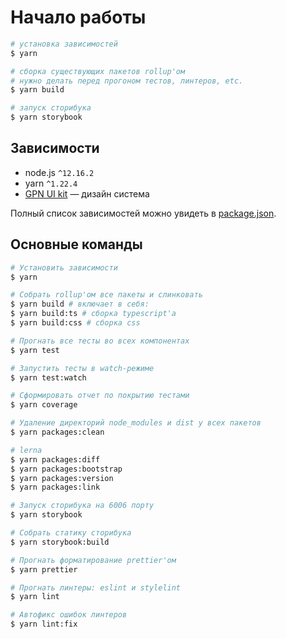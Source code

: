 # Начало работы

```bash
# установка зависимостей
$ yarn

# сборка существующих пакетов rollup'ом
# нужно делать перед прогоном тестов, линтеров, etc.
$ yarn build

# запуск сторибука
$ yarn storybook
```

## Зависимости

- node.js `^12.16.2`
- yarn `^1.22.4`
- [GPN UI kit](https://github.com/gpn-prototypes/ui-kit) — дизайн система

Полный список зависимостей можно увидеть в [package.json](../package.json).

## Основные команды

```bash
# Установить зависимости
$ yarn

# Собрать rollup'ом все пакеты и слинковать
$ yarn build # включает в себя:
$ yarn build:ts # сборка typescript'а
$ yarn build:css # сборка css

# Прогнать все тесты во всех компонентах
$ yarn test

# Запустить тесты в watch-режиме
$ yarn test:watch

# Сформировать отчет по покрытию тестами
$ yarn coverage

# Удаление директорий node_modules и dist у всех пакетов
$ yarn packages:clean

# lerna
$ yarn packages:diff
$ yarn packages:bootstrap
$ yarn packages:version
$ yarn packages:link

# Запуск сторибука на 6006 порту
$ yarn storybook

# Собрать статику сторибука
$ yarn storybook:build

# Прогнать форматирование prettier'ом
$ yarn prettier

# Прогнать линтеры: eslint и stylelint
$ yarn lint

# Автофикс ошибок линтеров
$ yarn lint:fix
```
